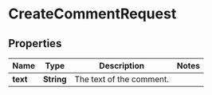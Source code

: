 

# CreateCommentRequest


## Properties

| Name | Type | Description | Notes |
|------------ | ------------- | ------------- | -------------|
|**text** | **String** | The text of the comment. |  |



